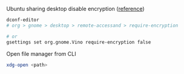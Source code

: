 Ubuntu sharing desktop disable encryption ([reference](https://askubuntu.com/a/487267/235264))

```sh
dconf-editor
# org > gnome > desktop > remote-accessand > require-encryption

# or
gsettings set org.gnome.Vino require-encryption false
```

Open file manager from CLI

```sh
xdg-open <path>
```
